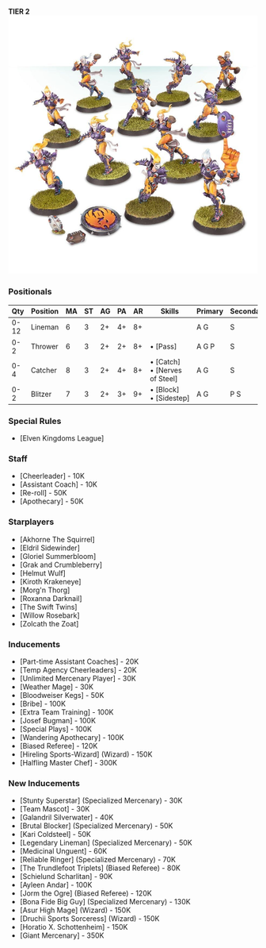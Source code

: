 ﻿**TIER 2**
![](../media/teams/ElfheimEaglesTeam01.jpg)

### Positionals

| Qty  | Position | MA | ST | AG | PA  | AR | Skills                        | Primary | Secondary | Cost |
| ---- | -------- | - | - | -- | -- | -- | ----------------------------- | ------- | --------- | ---- |
| 0-12 | Lineman  | 6 | 3 | 2+ | 4+ | 8+ |                               | A G    | S         | 60K  |
| 0-2  | Thrower  | 6 | 3 | 2+ | 2+ | 8+ | • [Pass]                        | A G P   | S         | 75K  |
| 0-4  | Catcher  | 8 | 3 | 2+ | 4+ | 8+ | • [Catch]<br /> • [Nerves of Steel] | A G     | S         | 100K |
| 0-2  | Blitzer  | 7 | 3 | 2+ | 3+ | 9+ | • [Block]<br /> • [Sidestep]       | A G     | P S       | 115K |

### Special Rules

* [Elven Kingdoms League]

### Staff

* [Cheerleader] - 10K
* [Assistant Coach] - 10K
* [Re-roll] - 50K
* [Apothecary]  - 50K

### Starplayers

* [Akhorne The Squirrel]
* [Eldril Sidewinder]
* [Gloriel Summerbloom]
* [Grak and Crumbleberry]
* [Helmut Wulf]
* [Kiroth Krakeneye]
* [Morg'n Thorg]
* [Roxanna Darknail]
* [The Swift Twins]
* [Willow Rosebark]
* [Zolcath the Zoat]

### Inducements

* [Part-time Assistant Coaches] - 20K
* [Temp Agency Cheerleaders] - 20K
* [Unlimited Mercenary Player] - 30K
* [Weather Mage] - 30K
* [Bloodweiser Kegs] - 50K
* [Bribe] - 100K
* [Extra Team Training] - 100K
* [Josef Bugman] - 100K
* [Special Plays] - 100K
* [Wandering Apothecary] - 100K
* [Biased Referee] - 120K
* [Hireling Sports-Wizard] (Wizard) - 150K
* [Halfling Master Chef] - 300K

### New Inducements

* [Stunty Superstar] (Specialized Mercenary) - 30K
* [Team Mascot] - 30K
* [Galandril Silverwater] - 40K
* [Brutal Blocker] (Specialized Mercenary) - 50K
* [Kari Coldsteel] - 50K
* [Legendary Lineman] (Specialized Mercenary) - 50K
* [Medicinal Unguent] - 60K
* [Reliable Ringer] (Specialized Mercenary) - 70K
* [The Trundlefoot Triplets] (Biased Referee) - 80K
* [Schielund Scharlitan] - 90K
* [Ayleen Andar] - 100K
* [Jorm the Ogre] (Biased Referee) - 120K
* [Bona Fide Big Guy] (Specialized Mercenary) - 130K
* [Asur High Mage] (Wizard) - 150K
* [Druchii Sports Sorceress] (Wizard) - 150K
* [Horatio X. Schottenheim] - 150K
* [Giant Mercenary] - 350K

